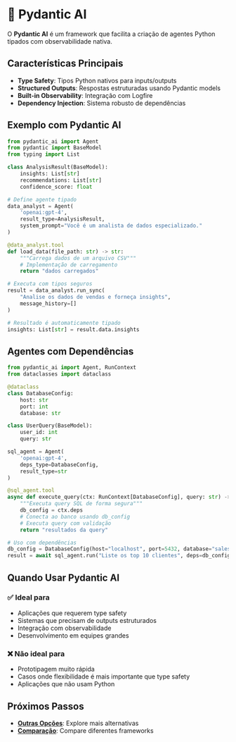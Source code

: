 # 🔧 Pydantic AI

O **Pydantic AI** é um framework que facilita a criação de agentes Python tipados com observabilidade nativa.

## Características Principais

- **Type Safety**: Tipos Python nativos para inputs/outputs
- **Structured Outputs**: Respostas estruturadas usando Pydantic models
- **Built-in Observability**: Integração com Logfire
- **Dependency Injection**: Sistema robusto de dependências

## Exemplo com Pydantic AI

```python
from pydantic_ai import Agent
from pydantic import BaseModel
from typing import List

class AnalysisResult(BaseModel):
    insights: List[str]
    recommendations: List[str]
    confidence_score: float

# Define agente tipado
data_analyst = Agent(
    'openai:gpt-4',
    result_type=AnalysisResult,
    system_prompt="Você é um analista de dados especializado."
)

@data_analyst.tool
def load_data(file_path: str) -> str:
    """Carrega dados de um arquivo CSV"""
    # Implementação de carregamento
    return "dados carregados"

# Executa com tipos seguros
result = data_analyst.run_sync(
    "Analise os dados de vendas e forneça insights",
    message_history=[]
)

# Resultado é automaticamente tipado
insights: List[str] = result.data.insights
```

## Agentes com Dependências

```python
from pydantic_ai import Agent, RunContext
from dataclasses import dataclass

@dataclass
class DatabaseConfig:
    host: str
    port: int
    database: str

class UserQuery(BaseModel):
    user_id: int
    query: str

sql_agent = Agent(
    'openai:gpt-4',
    deps_type=DatabaseConfig,
    result_type=str
)

@sql_agent.tool
async def execute_query(ctx: RunContext[DatabaseConfig], query: str) -> str:
    """Executa query SQL de forma segura"""
    db_config = ctx.deps
    # Conecta ao banco usando db_config
    # Executa query com validação
    return "resultados da query"

# Uso com dependências
db_config = DatabaseConfig(host="localhost", port=5432, database="sales")
result = await sql_agent.run("Liste os top 10 clientes", deps=db_config)
```

## Quando Usar Pydantic AI

### ✅ Ideal para

- Aplicações que requerem type safety
- Sistemas que precisam de outputs estruturados
- Integração com observabilidade
- Desenvolvimento em equipes grandes

### ❌ Não ideal para

- Prototipagem muito rápida
- Casos onde flexibilidade é mais importante que type safety
- Aplicações que não usam Python

## Próximos Passos

- **[Outras Opções](other-frameworks.md)**: Explore mais alternativas
- **[Comparação](index.md)**: Compare diferentes frameworks
